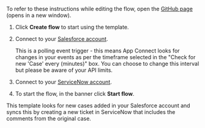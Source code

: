 To refer to these instructions while editing the flow, open the [GitHub page](https://github.com/ot4i/app-connect-templates/blob/main/resources/markdown/Create%20a%20comment%20in%20a%20ServiceNow%20ticket%20when%20a%20new%20case%20is%20created%20in%20Salesforce_instructions.md) (opens in a new window).

1. Click **Create flow** to start using the template.
1. Connect to your [Salesforce account](https://ibm.biz/aassalesforce).
   
   This is a polling event trigger - this means App Connect looks for changes in your events as per the timeframe selected in the "Check for new 'Case' every (minutes)" box. You can choose to change this interval but please be aware of your API limits.
1. Connect to your [ServiceNow account](https://ibm.biz/aasservicenow).
1. To start the flow, in the banner click **Start flow**.

This template looks for new cases added in your Salesforce account and syncs this by creating a new ticket in ServiceNow that includes the comments from the original case.
